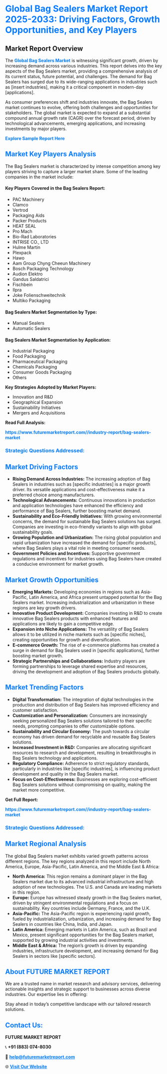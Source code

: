 <h1 style="color: #007BFF;">Global Bag Sealers Market Report 2025-2033: Driving Factors, Growth Opportunities, and Key Players</h1>

<section id="overview">
<h2>Market Report Overview</h2>
<p>The <a href="https://www.futuremarketreport.com//industry-report/bag-sealers-market" style="color: #007BFF; text-decoration: none;"><strong>Global Bag Sealers Market</strong></a> is witnessing significant growth, driven by increasing demand across various industries. This report delves into the key aspects of the Bag Sealers market, providing a comprehensive analysis of its current status, future potential, and challenges. The demand for Bag Sealers has surged due to its wide-ranging applications in industries such as [insert industries], making it a critical component in modern-day [applications].</p>
<p>As consumer preferences shift and industries innovate, the Bag Sealers market continues to evolve, offering both challenges and opportunities for stakeholders. The global market is expected to expand at a substantial compound annual growth rate (CAGR) over the forecast period, driven by technological advancements, emerging applications, and increasing investments by major players.</p>
</section>

<section id="overview">
<p><a href="https://www.futuremarketreport.com//request-sample/reportId=59776" style="color: #007BFF; text-decoration: none;"><strong>Explore Sample Report Here</strong></a></p>
</section>

<section id="key-players">
<h2 style="color: #007BFF;">Market Key Players Analysis</h2>
<p>The Bag Sealers market is characterized by intense competition among key players striving to capture a larger market share. Some of the leading companies in the market include:</p>
<h4>Key Players Covered in the Bag Sealers Report:</h4>
<ul><li>PAC Machinery</li><li>Clamco</li><li>Vertrod</li><li>Packaging Aids</li><li>Packer Products</li><li>HEAT SEAL</li><li>Pro Mach</li><li>Bio-Rad Laboratories</li><li>INTRISE CO., LTD</li><li>Hulme Martin</li><li>Plexpack</li><li>Hawo</li><li>Aam Group Chyng Cheeun Machinery</li><li>Bosch Packaging Technology</li><li>Audion Elektro</li><li>Gandus Saldatrici</li><li>Fischbein</li><li>Ilpra</li><li>Joke Folienschweitechnik</li><li>Multiko Packaging</li></ul>
<h4>Bag Sealers Market Segmentation by Type:</h4>
<ul><li>Manual Sealers</li><li>Automatic Sealers</li></ul>

<h4>Bag Sealers Market Segmentation by Application:</h4>
<ul><li>Industrial Packaging</li><li>Food Packaging</li><li>Pharmaceutical Packaging</li><li>Chemicals Packaging</li><li>Consumer Goods Packaging</li><li>Others</li></ul>
<p><strong>Key Strategies Adopted by Market Players:</strong></p>
<ul>
<li>Innovation and R&D</li>
<li>Geographical Expansion</li>
<li>Sustainability Initiatives</li>
<li>Mergers and Acquisitions</li>
</ul>
</section>

<section>
<p><strong>Read Full Analysis: </strong></p><a href="https://www.futuremarketreport.com//industry-report/bag-sealers-market" style="color: #007BFF; text-decoration: none;"><strong>https://www.futuremarketreport.com//industry-report/bag-sealers-market</strong></a>
<h3 style="color: #007BFF;">Strategic Questions Addressed:</h3>
</section>

<section id="driving-factors">
<h2 style="color: #007BFF;">Market Driving Factors</h2>
<ul>
<li><strong>Rising Demand Across Industries:</strong> The increasing adoption of Bag Sealers in industries such as [specific industries] is a major growth driver. Its versatile applications and cost-effectiveness make it a preferred choice among manufacturers.</li>
<li><strong>Technological Advancements:</strong> Continuous innovations in production and application technologies have enhanced the efficiency and performance of Bag Sealers, further boosting market demand.</li>
<li><strong>Sustainability and Eco-Friendly Initiatives:</strong> With growing environmental concerns, the demand for sustainable Bag Sealers solutions has surged. Companies are investing in eco-friendly variants to align with global sustainability goals.</li>
<li><strong>Growing Population and Urbanization:</strong> The rising global population and rapid urbanization have increased the demand for [specific products], where Bag Sealers plays a vital role in meeting consumer needs.</li>
<li><strong>Government Policies and Incentives:</strong> Supportive government regulations and incentives for industries using Bag Sealers have created a conducive environment for market growth.</li>
</ul>
</section>

<section id="growth-opportunities">
<h2 style="color: #007BFF;">Market Growth Opportunities</h2>
<ul>
<li><strong>Emerging Markets:</strong> Developing economies in regions such as Asia-Pacific, Latin America, and Africa present untapped potential for the Bag Sealers market. Increasing industrialization and urbanization in these regions are key growth drivers.</li>
<li><strong>Innovative Product Development:</strong> Companies investing in R&D to create innovative Bag Sealers products with enhanced features and applications are likely to gain a competitive edge.</li>
<li><strong>Expansion into Niche Applications:</strong> The versatility of Bag Sealers allows it to be utilized in niche markets such as [specific niches], creating opportunities for growth and diversification.</li>
<li><strong>E-commerce Growth:</strong> The rise of e-commerce platforms has created a surge in demand for Bag Sealers used in [specific applications], further boosting market growth.</li>
<li><strong>Strategic Partnerships and Collaborations:</strong> Industry players are forming partnerships to leverage shared expertise and resources, driving the development and adoption of Bag Sealers products globally.</li>
</ul>
</section>

<section id="trending-factors">
<h2 style="color: #007BFF;">Market Trending Factors</h2>
<ul>
<li><strong>Digital Transformation:</strong> The integration of digital technologies in the production and distribution of Bag Sealers has improved efficiency and customer satisfaction.</li>
<li><strong>Customization and Personalization:</strong> Consumers are increasingly seeking personalized Bag Sealers solutions tailored to their specific needs, prompting companies to offer customizable options.</li>
<li><strong>Sustainability and Circular Economy:</strong> The push towards a circular economy has driven demand for recyclable and reusable Bag Sealers solutions.</li>
<li><strong>Increased Investment in R&D:</strong> Companies are allocating significant resources to research and development, resulting in breakthroughs in Bag Sealers technology and applications.</li>
<li><strong>Regulatory Compliance:</strong> Adherence to strict regulatory standards, particularly in industries like [specific industries], is influencing product development and quality in the Bag Sealers market.</li>
<li><strong>Focus on Cost-Effectiveness:</strong> Businesses are exploring cost-efficient Bag Sealers solutions without compromising on quality, making the market more competitive.</li>
</ul>
</section>

<section>
<p><strong>Get Full Report: </strong></p><a href="https://www.futuremarketreport.com//industry-report/bag-sealers-market" style="color: #007BFF; text-decoration: none;"><strong>https://www.futuremarketreport.com//industry-report/bag-sealers-market</strong></a>
<h3 style="color: #007BFF;">Strategic Questions Addressed:</h3>
</section>


<section id="regional-analysis">
<h2 style="color: #007BFF;">Market Regional Analysis</h2>
<p>The global Bag Sealers market exhibits varied growth patterns across different regions. The key regions analyzed in this report include North America, Europe, Asia-Pacific, Latin America, and the Middle East & Africa:</p>
<ul>
<li><strong>North America:</strong> This region remains a dominant player in the Bag Sealers market due to its advanced industrial infrastructure and high adoption of new technologies. The U.S. and Canada are leading markets in this region.</li>
<li><strong>Europe:</strong> Europe has witnessed steady growth in the Bag Sealers market, driven by stringent environmental regulations and a focus on sustainability. Key countries include Germany, France, and the U.K.</li>
<li><strong>Asia-Pacific:</strong> The Asia-Pacific region is experiencing rapid growth, fueled by industrialization, urbanization, and increasing demand for Bag Sealers in countries like China, India, and Japan.</li>
<li><strong>Latin America:</strong> Emerging markets in Latin America, such as Brazil and Mexico, present significant opportunities for the Bag Sealers market, supported by growing industrial activities and investments.</li>
<li><strong>Middle East & Africa:</strong> The region’s growth is driven by expanding industries, infrastructure development, and increasing demand for Bag Sealers in sectors like [specific sectors].</li>
</ul>
</section>

<footer>
<h2 style="color: #007BFF;">About FUTURE MARKET REPORT</h2>
<p>We are a trusted name in market research and advisory services, delivering actionable insights and strategic support to businesses across diverse industries. Our expertise lies in offering:</p>

<p>Stay ahead in today’s competitive landscape with our tailored research solutions.</p>

<h2 style="color: #007BFF;">Contact Us:</h2>
<p><strong>FUTURE MARKET REPORT</strong></p>
<p>📞 <strong>+91 (883) 074-8030</strong></p>
<p>📧 <strong><a href="mailto:help@futuremarketreport.com" style="color: #007BFF;">help@futuremarketreport.com</a></strong></p>
<p>🌐 <strong><a href="https://www.futuremarketreport.com/" style="color: #007BFF;">Visit Our Website</a></strong></p>
</footer>